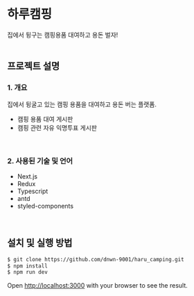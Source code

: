 # 하루캠핑
집에서 뒹구는 캠핑용품 대여하고 용돈 벌자!
<br/>
<br/>


## 프로젝트 설명
### 1. 개요
집에서 뒹굴고 있는 캠핑 용품을 대여하고 용돈 버는 플랫폼.

- 캠핑 용품 대여 게시판
- 캠핑 관련 자유 익명투표 게시판
<br/>

### 2. 사용된 기술 및 언어
- Next.js
- Redux
- Typescript
- antd
- styled-components
<br/>

## 설치 및 실행 방법

```bash
$ git clone https://github.com/dnwn-9001/haru_camping.git
$ npm install
$ npm run dev
```

Open [http://localhost:3000](http://localhost:3000) with your browser to see the result.

